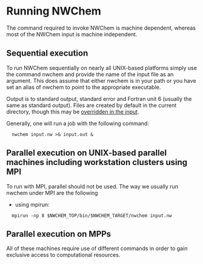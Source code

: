 # Running NWChem

The command required to invoke NWChem is machine dependent, whereas most
of the NWChem input is machine independent.

## Sequential execution

To run NWChem sequentially on nearly all UNIX-based platforms simply use
the command nwchem and provide the name of the input file as an
argument. This does assume that either nwchem is in your path or you
have set an alias of nwchem to point to the appropriate executable.

Output is to standard output, standard error and Fortran unit 6 (usually
the same as standard output). Files are created by default in the
current directory, though this may be [overridden in the
input](Top-level#SCRATCH_DIR_.2F_PERMANENT_DIR).

Generally, one will run a job with the following
command:
```
  nwchem input.nw >& input.out &
```
## Parallel execution on UNIX-based parallel machines including workstation clusters using MPI

To run with MPI, parallel should not be used. The way we usually run
nwchem under MPI are the following

  - using mpirun:  
  ```    
    mpirun -np 8 $NWCHEM_TOP/bin/$NWCHEM_TARGET/nwchem input.nw  
  ```    
  

## Parallel execution on MPPs

All of these machines require use of different commands in order to gain
exclusive access to computational resources.
